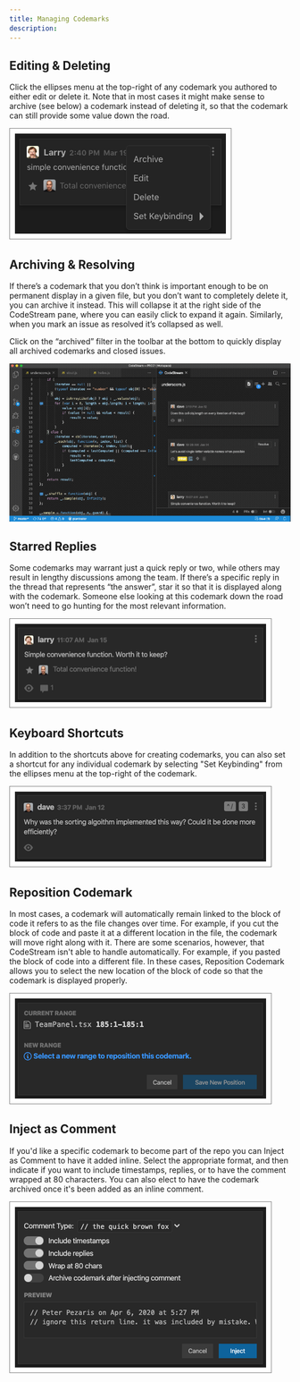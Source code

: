 ```yaml
---
title: Managing Codemarks
description: 
---
```


## Editing & Deleting

Click the ellipses menu at the top-right of any codemark you authored to either
edit or delete it. Note that in most cases it might make sense to archive (see
below) a codemark instead of deleting it, so that the codemark can still provide
some value down the road.

![Codemark Menu](../assets/images/CodemarkMenu.png)

## Archiving & Resolving

If there’s a codemark that you don’t think is important enough to be on
permanent display in a given file, but you don’t want to completely delete it,
you can archive it instead. This will collapse it at the right side of the
CodeStream pane, where you can easily click to expand it again. Similarly, when
you mark an issue as resolved it’s collapsed as well.

Click on the “archived” filter in the toolbar at the bottom to quickly display
all archived codemarks and closed issues.

![Codemark Shortcut](../assets/images/animated/Archiving.gif)

## Starred Replies

Some codemarks may warrant just a quick reply or two, while others may result in
lengthy discussions among the team. If there’s a specific reply in the thread
that represents “the answer”, star it so that it is displayed along with the
codemark. Someone else looking at this codemark down the road won’t need to go
hunting for the most relevant information.

![Starred Reply](../assets/images/StarredReply1.png)

## Keyboard Shortcuts

In addition to the shortcuts above for creating codemarks, you can also set a
shortcut for any individual codemark by selecting "Set Keybinding" from the
ellipses menu at the top-right of the codemark. 

![Codemark Shortcut](../assets/images/CodemarkWithShortcut.png)

## Reposition Codemark

In most cases, a codemark will automatically remain linked to the block of code
it refers to as the file changes over time. For example, if you cut the block of
code and paste it at a different location in the file, the codemark will move
right along with it. There are some scenarios, however, that CodeStream isn't
able to handle automatically. For example, if you pasted the block of code into
a different file. In these cases, Reposition Codemark allows you to select the
new location of the block of code so that the codemark is displayed properly.

![Reposition Codemark](../assets/images/RepositionCodemark.png)

## Inject as Comment

If you'd like a specific codemark to become part of the repo you can Inject as
Comment to have it added inline. Select the appropriate format, and then
indicate if you want to include timestamps, replies, or to have the comment
wrapped at 80 characters. You can also elect to have the codemark archived once
it's been added as an inline comment.

![Inject as Comment](../assets/images/InjectAsComment.png)
